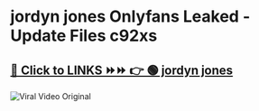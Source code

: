 
 # jordyn jones Onlyfans Leaked - Update Files c92xs

## <h2><a href="https://clipsfans.com/jordyn_jones&ref=git">🔗 Click to LINKS ⏩⏩ 👉 🟢 jordyn jones </a></h2>

<a href="https://clipsfans.com/jordyn_jones&ref=git" rel="nofollow" data-target="animated-image.originalLink"><img src="https://i.ibb.co.com/xMMVF88/686577567.gif" alt="Viral Video Original" style="max-width: 100%; display: inline-block;" data-target="animated-image.originalImage"></a>

